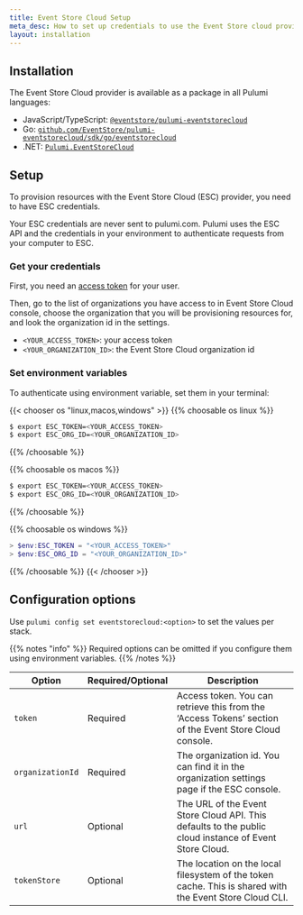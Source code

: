 ```yaml
---
title: Event Store Cloud Setup
meta_desc: How to set up credentials to use the Event Store cloud provider for Pulumi.
layout: installation
---
```


## Installation

The Event Store Cloud provider is available as a package in all Pulumi languages:

* JavaScript/TypeScript: [`@eventstore/pulumi-eventstorecloud`](https://www.npmjs.com/package/@eventstore/pulumi-eventstorecloud)
* Go: [`github.com/EventStore/pulumi-eventstorecloud/sdk/go/eventstorecloud`](https://github.com/EventStore/pulumi-eventstorecloud)
* .NET: [`Pulumi.EventStoreCloud`](https://www.nuget.org/packages/Pulumi.EventStoreCloud)

## Setup

To provision resources with the Event Store Cloud (ESC) provider, you need to have ESC credentials. 

Your ESC credentials are never sent to pulumi.com. Pulumi uses the ESC API and the credentials in your environment to authenticate requests from your computer to ESC.

### Get your credentials

First, you need an [access token](https://console.eventstore.cloud/authentication-tokens) for your user.

Then, go to the list of organizations you have access to in Event Store Cloud console, choose the organization that you will be provisioning resources for, and look the organization id in the settings.

* `<YOUR_ACCESS_TOKEN>`: your access token
* `<YOUR_ORGANIZATION_ID>`: the Event Store Cloud organization id

### Set environment variables

To authenticate using environment variable, set them in your terminal:

{{< chooser os "linux,macos,windows" >}}
{{% choosable os linux %}}

```bash
$ export ESC_TOKEN=<YOUR_ACCESS_TOKEN>
$ export ESC_ORG_ID=<YOUR_ORGANIZATION_ID>
```

{{% /choosable %}}

{{% choosable os macos %}}

```bash
$ export ESC_TOKEN=<YOUR_ACCESS_TOKEN>
$ export ESC_ORG_ID=<YOUR_ORGANIZATION_ID>
```

{{% /choosable %}}

{{% choosable os windows %}}

```powershell
> $env:ESC_TOKEN = "<YOUR_ACCESS_TOKEN>"
> $env:ESC_ORG_ID = "<YOUR_ORGANIZATION_ID>"
```

{{% /choosable %}}
{{< /chooser >}}

## Configuration options

Use `pulumi config set eventstorecloud:<option>` to set the values per stack.

{{% notes "info" %}}
Required options can be omitted if you configure them using environment variables. 
{{% /notes %}}

| Option           | Required/Optional | Description                                                                                             |
|------------------|-------------------|---------------------------------------------------------------------------------------------------------|
| `token`          | Required          | Access token. You can retrieve this from the ‘Access Tokens’ section of the Event Store Cloud console.  |
| `organizationId` | Required          | The organization id. You can find it in the organization settings page if the ESC console.              |
| `url`            | Optional          | The URL of the Event Store Cloud API. This defaults to the public cloud instance of Event Store Cloud.  |
| `tokenStore`     | Optional          | The location on the local filesystem of the token cache. This is shared with the Event Store Cloud CLI. |
